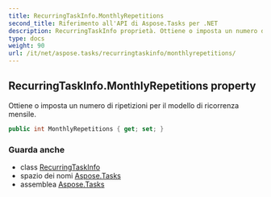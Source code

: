 ```yaml
---
title: RecurringTaskInfo.MonthlyRepetitions
second_title: Riferimento all'API di Aspose.Tasks per .NET
description: RecurringTaskInfo proprietà. Ottiene o imposta un numero di ripetizioni per il modello di ricorrenza mensile.
type: docs
weight: 90
url: /it/net/aspose.tasks/recurringtaskinfo/monthlyrepetitions/
---
```

## RecurringTaskInfo.MonthlyRepetitions property

Ottiene o imposta un numero di ripetizioni per il modello di ricorrenza mensile.

```csharp
public int MonthlyRepetitions { get; set; }
```

### Guarda anche

* class [RecurringTaskInfo](../)
* spazio dei nomi [Aspose.Tasks](../../recurringtaskinfo/)
* assemblea [Aspose.Tasks](../../../)


